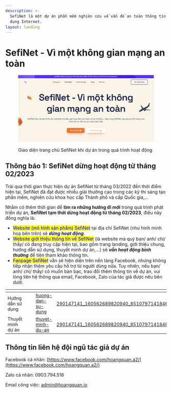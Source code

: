```yaml
---
description: >-
  SefiNet là một dự án phần mềm nghiên cứu về vấn đề an toàn thông tin khi sử
  dụng Internet.
layout: landing
---
```


# SefiNet - Vì một không gian mạng an toàn

<figure><img src=".gitbook/assets/image (1).png" alt=""><figcaption><p>Giao diện trang chủ SefiNet khi dự án trong quá trình hoạt động</p></figcaption></figure>

## Thông báo 1: SefiNet dừng hoạt động từ tháng 02/2023

Trải qua thời gian thực hiện dự án SefiNet từ tháng 03/2022 đến thời điểm hiện tại, SefiNet đã đạt được nhiều giải thưởng cao trong các kỳ thi sáng tạo phần mềm, nghiên cứu khoa học cấp Thành phố và cấp Quốc gia,...&#x20;

Nhằm có thêm thời gian để **tìm ra những hướng đi mới** trong quá trình phát triển dự án, **SefiNet tạm thời dừng hoạt động từ tháng 02/2023**, điều này đồng nghĩa là:

* <mark style="color:blue;">Website (mô hình sản phẩm) SefiNet</mark> tại địa chỉ SefiNet (như hình minh hoạ bên trên) sẽ _**dừng hoạt động**_.
* <mark style="color:blue;">Website giới thiệu thông tin về SefiNet</mark> (là website mà quý bạn/ anh/ chị/ thầy/ cô đang truy cập hiện tại, bao gồm trang landing, giới thiệu chung, hướng dẫn sử dụng, thuyết minh dự án,...) sẽ _**vẫn hoạt động bình thường**_ để tiện tham khảo thông tin.
* <mark style="color:blue;">Fanpage SefiNet</mark> vẫn sẽ hiện diện trên nền tảng Facebook, nhưng không tiếp nhận thêm yêu cầu hỗ trợ từ người dùng nữa. Tuy nhiên, nếu bạn/ anh/ chị/ thầy/ cô muốn bàn bạc, trao đổi thêm thông tin về dự án, vui lòng liên hệ thông qua email, Facebook, Zalo của tác giả được nêu bên dưới.

<table data-card-size="large" data-view="cards"><thead><tr><th></th><th data-hidden></th><th data-hidden></th><th data-hidden data-card-target data-type="content-ref"></th><th data-hidden data-card-cover data-type="files"></th></tr></thead><tbody><tr><td>Hướng dẫn sử dụng</td><td></td><td></td><td><a href="huong-dan-su-dung/">huong-dan-su-dung</a></td><td><a href=".gitbook/assets/290147141_160562689820940_8510797141846631197_n.jpg">290147141_160562689820940_8510797141846631197_n.jpg</a></td></tr><tr><td>Thuyết minh dự án</td><td></td><td></td><td><a href="thuyet-minh-du-an/">thuyet-minh-du-an</a></td><td><a href=".gitbook/assets/290147141_160562689820940_8510797141846631197_n.jpg">290147141_160562689820940_8510797141846631197_n.jpg</a></td></tr></tbody></table>

## Thông tin liên hệ đội ngũ tác giả dự án

Facebook cá nhân: [https://www.facebook.com/hoangquan.a2/](https://www.facebook.com/hoangquan.a2/)

Zalo cá nhân: 0903.794.518

Email công việc: admin@hoangquan.io
